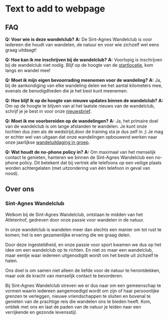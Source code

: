 # Text to add to webpage

## FAQ

**Q: Voor wie is deze wandelclub?**
**A:** De Sint-Agnes Wandelclub is voor iedereen die houdt van wandelen, de natuur en voor wie zichzelf wel eens graag uitdaagt!

**Q: Hoe kan ik me inschrijven bij de wandelclub?**
**A:** Voorlopig is inschrijven bij de wandelclub niet nodig. Blijf op de hoogte van de [startlocatie](inschrijflink-nieuwsbrief), kom langs en wandel mee!

**Q: Moet ik mijn eigen bevoorrading meenemen voor de wandeling?**
**A:** Ja, bij de aankondiging van elke wandeling delen we het aantal kilometers mee, evenals de benodigdheden die je het best kunt meenemen.

**Q: Hoe blijf ik op de hoogte van nieuwe updates binnen de wandelclub?**
**A:** Om op de hoogte te blijven van al het laatste nieuws van de wandelclub, schrijf je je best in voor onze [nieuwsbrief](inschrijflink-nieuwsbrief).

**Q: Moet ik me voorbereiden op de wandelingen?**
**A:** Ja, het primaire doel van de wandelclub is om lange afstanden te wandelen. Je kunt onze tochten dus zien als de wedstrijd,door de training sta je dus zelf in ;)
Je mag er echter wel van uitgaan dat onze wandelingen opbouwend werken naar onze jaarlijkse [wandeluitdaging in groep](wandeluitdaging-in-groep).

**Q: Wat houdt de no-phone policy in?**
**A:** Om maximaal van het menselijk contact te genieten, hanteren we binnen de Sint-Agnes Wandelclub een no-phone policy. Dit betekent dat bij vertrek alle telefoons op een veilige plaats worden achtergelaten (met uitzondering van één telefoon in geval van nood).

## Over ons

### Sint-Agnes Wandelclub

Welkom bij de Sint-Agnes Wandelclub, ontstaan te midden van het Atletenhof, gedreven door onze passie voor wandelen in de natuur.

In onze wandelclub is wandelen meer dan slechts een manier om tot rust te komen; het is een gezamenlijke ervaring die we graag delen.

Door deze ingesteldheid, en onze passie voor sport kwamen we dus op het idee om een wandelclub op te richten.
En niet zo maar een wandelclub, maar eentje waar iedereen uitgenodigdt wordt om het beste uit zichzelf te halen.

Ons doel is om samen niet alleen de liefde voor de natuur te herontdekken, maar ook de kracht van menselijk contact te bevorderen.

Bij Sint-Agnes Wandelclub streven we er dus naar om een gemeenschap te vormen waarin iedereen aangemoedigd wordt om zijn of haar persoonlijke grenzen te verleggen, nieuwe vriendschappen te sluiten en bovenal te genieten van de prachtige reis die wandelen ons te bieden heeft.
Kom, ontdek met ons en laat de paden van de natuur je leiden naar een verrijkende en gezonde levensstijl.
